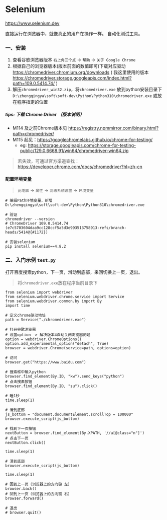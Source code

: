 # Selenium

https://www.selenium.dev

直接运行在浏览器中，就像真正的用户在操作一样。
自动化测试工具。

### 一、安装

1. 查看谷歌浏览器版本 `右上角三个点` -> `帮助` -> `关于 Google Chrome`
2. 根据自己的浏览器版本(版本前面的数值即可)下载对应驱动 https://chromedriver.chromium.org/downloads
   ( 我这里使用的版本 https://chromedriver.storage.googleapis.com/index.html?path=109.0.5414.74/ )
3. 解压`chromedriver_win32.zip`，将`chromedriver.exe`
   放到python安装目录下`D:\zhengqingya\soft\soft-dev\Python\Python310\chromedriver.exe`
   或放在程序指定的位置

##### tips: 下载 Chrome Driver （版本说明）

- M114 及之前Chrome版本见 https://registry.npmmirror.com/binary.html?path=chromedriver/
- M115 起见：https://googlechromelabs.github.io/chrome-for-testing/
   - eg: https://storage.googleapis.com/chrome-for-testing-public/129.0.6668.91/win64/chromedriver-win64.zip

> 若失效，可通过官方渠道查找：https://developer.chrome.com/docs/chromedriver?hl=zh-cn

#### 配置环境变量

> `此电脑` -> `属性` -> `高级系统设置` -> `环境变量`

```
# 编辑Path环境变量，新增
D:\zhengqingya\soft\soft-dev\Python\Python310\chromedriver.exe
```

```shell
# 验证
chromedriver --version
# ChromeDriver 109.0.5414.74 (e7c5703604daa9cc128ccf5a5d3e993513758913-refs/branch-heads/5414@{#1172})
```

```shell
# 安装selenium
pip install selenium==4.8.2
```

### 二、入门示例 `test.py`

打开百度搜索python，下一页，滑动到底部，来回切换上一页，退出。

> 将`chromedriver.exe`放在程序当前目录下

```
from selenium import webdriver
from selenium.webdriver.chrome.service import Service
from selenium.webdriver.common.by import By
import time

# 定义chrome驱动地址
path = Service("./chromedriver.exe")

# 打开谷歌浏览器
# 设置option -> 解决版本4自动关闭浏览器问题
option = webdriver.ChromeOptions()
option.add_experimental_option("detach", True)
browser = webdriver.Chrome(service=path, options=option)

# 访问
browser.get("https://www.baidu.com")

# 搜索框中输入python
browser.find_element(By.ID, "kw").send_keys("python")
# 点击搜素按钮
browser.find_element(By.ID, "su").click()

# 睡1秒
time.sleep(1)

# 滑到底部
js_bottom = "document.documentElement.scrollTop = 100000"
browser.execute_script(js_bottom)

# 找到下一页按钮
nextButton = browser.find_element(By.XPATH, '//a[@class="n"]')
# 点击下一页
nextButton.click()

time.sleep(1)

# 滑到底部
browser.execute_script(js_bottom)

time.sleep(1)

# 回到上一页（浏览器上的方向键 左）
browser.back()
# 回到上一页（浏览器上的方向键 右）
browser.forward()

# 退出
# browser.quit()
```
